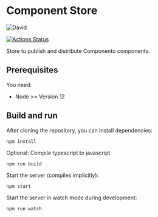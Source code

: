 # Component Store

![David](https://img.shields.io/david/dev/componento/component-store)

[![Actions Status](https://github.com/componento/component-store/workflows/{workflow_name}/badge.svg)](https://github.com/{owner}/{repo}/actions)


Store to publish and distribute Componento components.

## Prerequisites

You need:

*  Node >= Version 12

## Build and run

After cloning the repository, you can install dependencies:

    npm install
    
Optional: Compile typescript to javascript

    npm run build
    
Start the server (compiles implicitly):

    npm start
    
Start the server in watch mode during development:

    npm run watch
